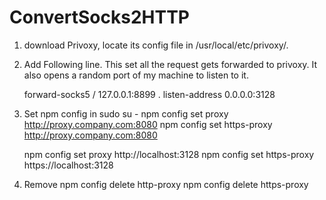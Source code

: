 ConvertSocks2HTTP
===========

1. download Privoxy, locate its config file in /usr/local/etc/privoxy/. 
2. Add Following line. This set all the request gets forwarded to privoxy. It also opens a random port of my machine to listen to it.

    forward-socks5 / 127.0.0.1:8899 .
    listen-address  0.0.0.0:3128

3. Set npm config in sudo su - 
    npm config set proxy http://proxy.company.com:8080
    npm config set https-proxy http://proxy.company.com:8080

    npm config set proxy http://localhost:3128
    npm config set https-proxy https://localhost:3128

4. Remove
    npm config delete http-proxy
    npm config delete https-proxy
